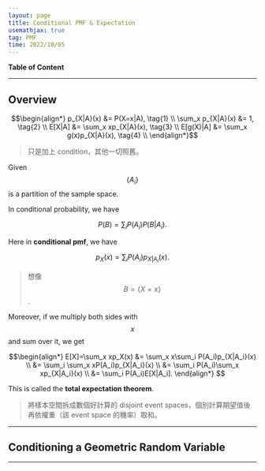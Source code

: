 ```yaml
---
layout: page
title: Conditional PMF & Expectation
usemathjax: true
tag: PMF
time: 2022/10/05
---
```


**Table of Content**

---

## Overview

$$\begin{align*}
p_{X|A}(x) &= P(X=x|A), \tag{1} \\
\sum_x p_{X|A}(x) &= 1, \tag{2} \\
E[X|A] &= \sum_x xp_{X|A}(x), \tag{3} \\
E[g(X)|A] &= \sum_x g(x)p_{X|A}(x), \tag{4} \\
\end{align*}$$

> 只是加上 condition，其他一切照舊。

Given $$\{A_i\}$$ is a partition of the sample space.

In conditional probability, we have

$$P(B) = \sum_i P(A_i)P(B|A_i).$$

Here in **conditional pmf**, we have

$$p_X(x) = \sum_i P(A_i)p_{X|A_i}(x).$$

> 想像 $$B = \{X=x\}$$.

Moreover, if we multiply both sides with $$x$$ and sum over it, we get

$$\begin{align*}
E[X]=\sum_x xp_X(x) &= \sum_x x\sum_i P(A_i)p_{X|A_i}(x) \\
&= \sum_i \sum_x xP(A_i)p_{X|A_i}(x) \\
&= \sum_i P(A_i)\sum_x xp_{X|A_i}(x) \\
&= \sum_i P(A_i)E[X|A_i].
\end{align*}
$$

This is called the **total expectation theorem**.

> 將樣本空間拆成數個好計算的 disjoint event spaces，個別計算期望值後再依權重（該 event space 的機率）取和。

---

## Conditioning a Geometric Random Variable

---

